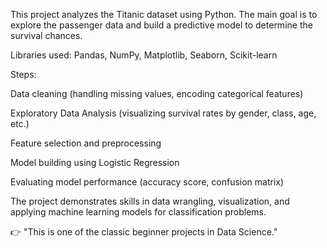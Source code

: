 
This project analyzes the Titanic dataset using Python. The main goal is to explore the passenger data and build a predictive model to determine the survival chances.

Libraries used: Pandas, NumPy, Matplotlib, Seaborn, Scikit-learn

Steps:

Data cleaning (handling missing values, encoding categorical features)

Exploratory Data Analysis (visualizing survival rates by gender, class, age, etc.)

Feature selection and preprocessing

Model building using Logistic Regression

Evaluating model performance (accuracy score, confusion matrix)

The project demonstrates skills in data wrangling, visualization, and applying machine learning models for classification problems.

👉 "This is one of the classic beginner projects in Data Science."

